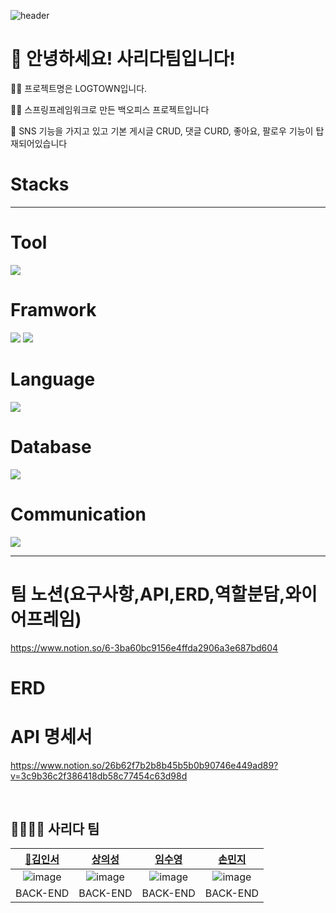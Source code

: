  </div>

 ![header](https://capsule-render.vercel.app/api?type=cylinder&text=LogTown&color=00ff7f)
  
</div>

# 👋 안녕하세요! 사리다팀입니다!
<p>
👩‍💻 프로젝트명은 LOGTOWN입니다.
  
🙋‍♀️ 스프링프레임워크로 만든 백오피스 프로젝트입니다

🌈 SNS 기능을 가지고 있고 기본 게시글 CRUD, 댓글 CURD, 좋아요, 팔로우 기능이 탑재되어있습니다

  </p>
  
  # <b>Stacks</b>
-------------
# Tool
<p>
  <img src="https://img.shields.io/badge/intellijidea-000000?style=for-the-badge&logo=intellijidea&logoColor=white">
</p>

# Framwork
<p>
  <img src="https://img.shields.io/badge/spring-6DB33F?style=for-the-badge&logo=spring&logoColor=white">
  <img src="https://img.shields.io/badge/springboot-6DB33F?style=for-the-badge&logo=springboot&logoColor=white">
</p>

# Language
<p>
  <img src="https://img.shields.io/badge/Java-007396?style=flat&logo=OpenJDK&logoColor=white">
</p>

# Database
<p>
  <img src="https://img.shields.io/badge/mysql-4479A1?style=flat&logo=mysql&logoColor=white">
</p>

# Communication
<p>
  <img src="https://img.shields.io/badge/slack-4A154B?style=for-the-badge&logo=slack&logoColor=white">
</p>

----------

# 팀 노션(요구사항,API,ERD,역할분담,와이어프레임)
https://www.notion.so/6-3ba60bc9156e4ffda2906a3e687bd604

# ERD

# API 명세서
https://www.notion.so/26b62f7b2b8b45b5b0b90746e449ad89?v=3c9b36c2f386418db58c77454c63d98d

<br>

## 👨‍👩‍👧‍👦 사리다 팀

| [🚩김인서](https://github.com/itsinseo) | [상의성](https://github.com/uiseongsang) | [임수영](https://github.com/snowyoung20) | [손민지](https://github.com/Minji-Sohn2) |
|:-------------------------------------:|:------------------------------------:|:-------------------------------------:|:----------------------------------------:|
| ![image](https://github.com/itsinseo/LogTown/assets/40707686/5cb9b1ec-ecde-4916-964d-1c11d1156b50) | ![image](https://github.com/itsinseo/LogTown/assets/40707686/df1f85b4-6282-499f-84b0-ad41b9f840fe) | ![image](https://github.com/itsinseo/LogTown/assets/40707686/34d9986a-680d-48fd-915f-18910502ab20) | ![image](https://github.com/itsinseo/LogTown/assets/40707686/4bbe2deb-43e7-4b0d-a475-90dfeaaab0ce) |
|              BACK-END               |              BACK-END               |              BACK-END               |                BACK-END                 |

<br>

